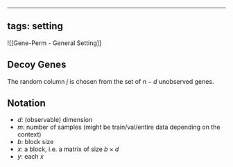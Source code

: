 
---
tags: setting
---

![[Gene-Perm - General Setting]]



## Decoy Genes
The random column $j$ is chosen from the set of $n-d$ unobserved genes.



## Notation

- $d$: (observable) dimension 
- $m$: number of samples (might be train/val/entire data depending on the context)
- $b$: block size
- $x$: a block, i.e. a matrix of size $b \times d$
- $y$: each $x$